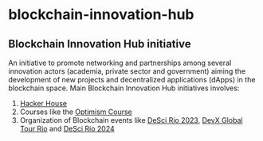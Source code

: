 # blockchain-innovation-hub
## Blockchain Innovation Hub initiative

An initiative to promote networking and partnerships among several innovation actors (academia, private sector and government) aiming the development of new projects and decentralized applications (dApps) in the blockchain space. Main Blockchain Innovation Hub initiatives involves:

1. [Hacker House](https://github.com/iberoam/hacker-house)
2. Courses like the [Optimism Course](https://github.com/iberoam/optimism-course)
3. Organization of Blockchain events like [DeSci Rio 2023](https://lu.ma/desci.rio), [DevX Global Tour Rio](https://lu.ma/devxRio) and [DeSci Rio 2024](https://lu.ma/descirio2024)
